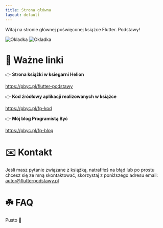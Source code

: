 ```yaml
---
title: Strona główna
layout: default
---
```


Witaj na stronie głównej poświęconej książce Flutter. Podstawy!

![Okladka](https://static01.helion.com.pl/global/okladki/vbig/flupod.jpg)
![Okladka](https://static01.helion.com.pl/global/okladki-tyl/vbig/flupod.jpg)

# 🔗 Ważne linki

👉 **Strona książki w ksiegarni Helion**

<https://pbyc.pl/flutter-podstawy>

👉 **Kod źródłowy aplikacji realizowanych w książce**

<https://pbyc.pl/fp-kod>

👉 **Mój blog Programistą Być**

<https://pbyc.pl/fp-blog>

# ✉️ Kontakt
Jeśli masz pytanie związane z książką, natrafiłeś na błąd lub po prostu chcesz się ze mną skontaktować, skorzystaj z poniższego adresu email:
autor@flutterpodstawy.pl


# ☘️ FAQ
Pusto 🚀

